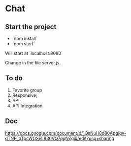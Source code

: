 # Chat

## Start the project
* ´npm install´
* ´npm start´

Will start at ´localhost:8080´

Change in the file server.js.

## To do
1. Favorite group
2. Responsive;
3. API;
4. API Integration.

## Doc
https://docs.google.com/document/d/1QsNuH8d80Apgjqv-dTNP_qTpcWOSEL836VQ7qqNZgjk/edit?usp=sharing
